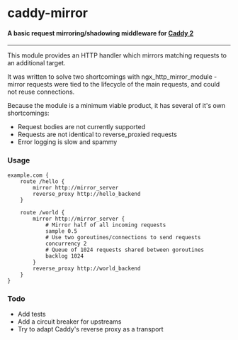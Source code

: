 # caddy-mirror
#### A basic request mirroring/shadowing middleware for [Caddy 2](https://caddyserver.com/)

---

This module provides an HTTP handler which mirrors matching requests to an additional target.

It was written to solve two shortcomings with ngx_http_mirror_module - mirror requests were tied to the lifecycle of the main requests, and could not reuse connections.

Because the module is a minimum viable product, it has several of it's own shortcomings:

- Request bodies are not currently supported
- Requests are not identical to reverse_proxied requests
- Error logging is slow and spammy

### Usage

```Caddyfile
example.com {
	route /hello {
		mirror http://mirror_server
		reverse_proxy http://hello_backend
	}
	
	route /world {
	    mirror http://mirror_server {
	        # Mirror half of all incoming requests
	        sample 0.5
	        # Use two goroutines/connections to send requests
	        concurrency 2
	        # Queue of 1024 requests shared between goroutines
	        backlog 1024
	    }
	    reverse_proxy http://world_backend
    }
}
```

### Todo

- Add tests
- Add a circuit breaker for upstreams
- Try to adapt Caddy's reverse proxy as a transport